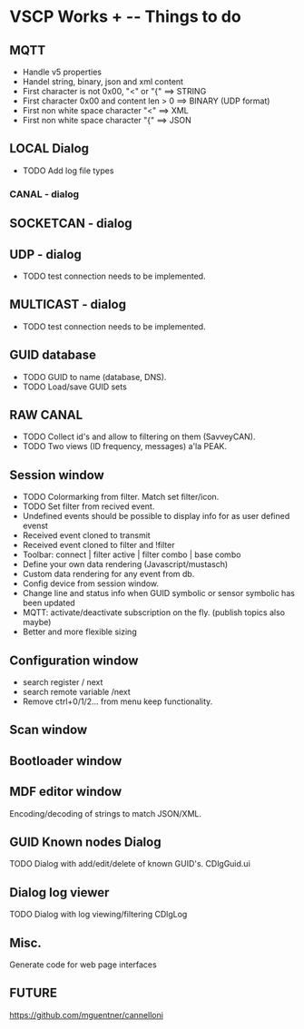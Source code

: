# VSCP Works + -- Things to do


## MQTT
  - Handle v5 properties
  - Handel string, binary, json and xml content
  - First character is not 0x00, "<" or "{" ==> STRING
  - First character 0x00 and content len > 0  ==>  BINARY   (UDP format)
  - First non white space character "<" ==> XML
  - First non white space character "{" ==> JSON

## LOCAL Dialog
  - TODO  Add log file types

### CANAL - dialog


## SOCKETCAN - dialog


## UDP - dialog
  - TODO test connection needs to be implemented.

## MULTICAST - dialog
  - TODO test connection needs to be implemented.

## GUID database
  - TODO GUID to name (database, DNS).
  - TODO Load/save GUID sets

## RAW CANAL
  - TODO Collect id's and allow to filtering on them (SavveyCAN).
  - TODO Two views (ID frequency, messages) a'la PEAK.

## Session window
  - TODO Colormarking from filter. Match set filter/icon.
  - TODO Set filter from recived event.
  - Undefined events should be possible to display info for as user defined evenst                           
  - Received event cloned to transmit
  - Received event cloned to filter and !filter
  - Toolbar: connect | filter active | filter combo | base combo
  - Define your own data rendering (Javascript/mustasch)
  - Custom data rendering for any event from db.
  - Config device from session window.
  - Change line and status info when GUID symbolic or sensor symbolic has been updated
  - MQTT: activate/deactivate subscription on the fly. (publish topics also maybe)
  - Better and more flexible sizing

## Configuration window
 - search register / next 
  - search remote variable /next
  - Remove ctrl+0/1/2... from menu keep functionality.

## Scan window


## Bootloader window


## MDF editor window
Encoding/decoding of strings to match JSON/XML.


## GUID Known nodes Dialog
TODO Dialog with add/edit/delete of known GUID's.   CDlgGuid.ui

## Dialog log viewer
TODO Dialog with log viewing/filtering   CDlgLog

## Misc.
Generate code for web page interfaces

## FUTURE
https://github.com/mguentner/cannelloni
